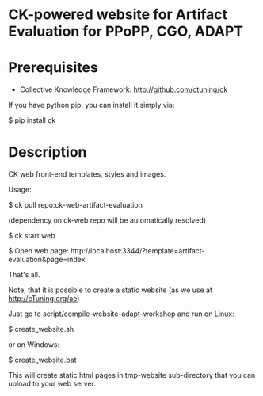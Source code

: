 CK-powered website for Artifact Evaluation for PPoPP, CGO, ADAPT
================================================================

Prerequisites
=============
* Collective Knowledge Framework: http://github.com/ctuning/ck

If you have python pip, you can install it simply via:

 $ pip install ck

Description
===========

CK web front-end templates, styles and images.

Usage:

 $ ck pull repo:ck-web-artifact-evaluation

 (dependency on ck-web repo will be automatically resolved)

 $ ck start web

 $ Open web page: http://localhost:3344/?template=artifact-evaluation&page=index

 That's all.

Note, that it is possible to create a static website
(as we use at http://cTuning.org/ae)

Just go to script/compile-website-adapt-workshop
and run on Linux:

 $ create_website.sh

or on Windows:

 $ create_website.bat

This will create static html pages in tmp-website sub-directory
that you can upload to your web server.
